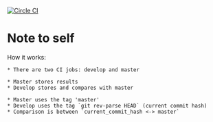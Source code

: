[![Circle CI](https://circleci.com/gh/Willianvdv/regressor.svg?style=svg)](https://circleci.com/gh/Willianvdv/regressor)


# Note to self

How it works:

	* There are two CI jobs: develop and master

	* Master stores results
	* Develop stores and compares with master

	* Master uses the tag 'master'
	* Develop uses the tag `git rev-parse HEAD` (current commit hash)
	* Comparison is between `current_commit_hash <-> master`

